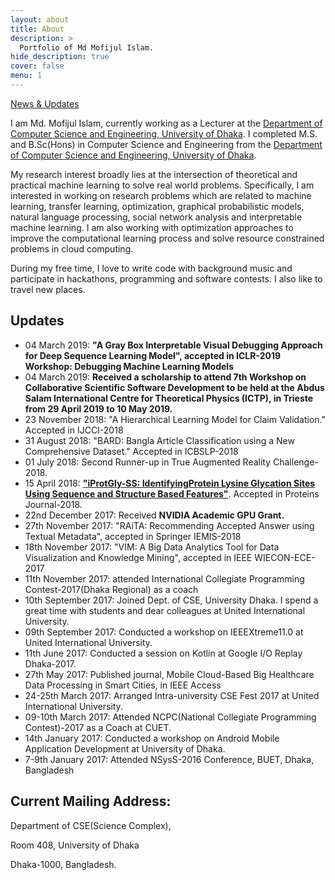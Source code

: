 ```yaml
---
layout: about
title: About
description: >
  Portfolio of Md Mofijul Islam.
hide_description: true
cover: false
menu: 1
---
```

[News & Updates](#updates)

I am Md. Mofijul Islam, currently working as a Lecturer at the [Department of Computer Science and Engineering, University of Dhaka](http://cse.du.ac.bd/). I completed M.S. and B.Sc(Hons) in Computer Science and Engineering from the [Department of Computer Science and Engineering, University of Dhaka](http://cse.du.ac.bd/).

My research interest broadly lies at the intersection of theoretical and practical machine learning to solve real world problems. Specifically, I am interested in working on research problems which are related to machine learning, transfer learning, optimization, graphical probabilistic models, natural language processing, social network analysis and interpretable machine learning. I am also working with optimization approaches to improve the computational learning process and solve resource constrained problems in cloud computing.

During my free time, I love to write code with background music and participate in hackathons, programming and software contests. I also like to travel new places.

<!---
## Research interest
* Machine Learning
* Interpretable Machine Learning
* Optimization and Graph Theory
* Big data and Mobile Cloud Computing
* Mobile Application Development
-->

## Updates
* 04 March 2019: **"A Gray Box Interpretable Visual Debugging Approach for Deep Sequence Learning Model", accepted in ICLR-2019 Workshop: Debugging Machine Learning Models**
* 04 March 2019: **Received a scholarship to attend 7th Workshop on Collaborative Scientific Software Development to be held at the Abdus Salam International Centre for Theoretical Physics (ICTP), in Trieste from 29 April 2019 to 10 May 2019.**
* 23 November 2018: "A Hierarchical Learning Model for Claim Validation." Accepted in IJCCI-2018
* 31 August 2018: "BARD: Bangla Article Classification using a New Comprehensive Dataset." Accepted in ICBSLP-2018
* 01 July 2018: Second Runner-up in True Augmented Reality Challenge-2018.
* 15 April 2018: [**"iProtGly-SS: IdentifyingProtein Lysine Glycation Sites Using Sequence and Structure Based Features"**](https://www.ncbi.nlm.nih.gov/pubmed/29675975). Accepted in Proteins Journal-2018.
* 22nd December 2017: Received **NVIDIA Academic GPU Grant.**
* 27th November 2017: "RAiTA: Recommending Accepted Answer using Textual Metadata", accepted in Springer IEMIS-2018
* 18th November 2017: "VIM: A Big Data Analytics Tool for Data Visualization and Knowledge Mining", accepted in IEEE WIECON-ECE-2017
* 11th November 2017: attended International Collegiate Programming Contest-2017(Dhaka Regional) as a coach
* 10th September 2017: Joined Dept. of CSE, University Dhaka. I spend a great time with students and dear colleagues at United International University.
* 09th September 2017: Conducted a workshop on IEEEXtreme11.0 at United International University.
* 11th June 2017: Conducted a session on Kotlin at Google I/O Replay Dhaka-2017.
* 27th May 2017: Published journal, Mobile Cloud-Based Big Healthcare Data Processing in Smart Cities, in IEEE Access
* 24-25th March 2017: Arranged Intra-university CSE Fest 2017 at United International University.
* 09-10th March 2017: Attended NCPC(National Collegiate Programming Contest)-2017 as a Coach at CUET.
* 14th January 2017: Conducted a workshop on Android Mobile Application Development at University of Dhaka.
* 7-9th January 2017: Attended NSysS-2016 Conference, BUET, Dhaka, Bangladesh

## Current Mailing Address:
Department of CSE(Science Complex),

Room 408, University of Dhaka

Dhaka-1000, Bangladesh.
